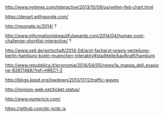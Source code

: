 http://www.nytimes.com/interactive/2013/10/09/us/yellen-fed-chart.html

https://devart.withgoogle.com/

http://resonate.io/2014/ ?

http://www.informationisbeautifulawards.com/2014/04/human-cost-challenge-shortlist-interactive/ ?

http://www.zeit.de/wirtschaft/2014-04/arzt-facharzt-praxis-verteilung-berlin-hamburg-koeln-muenchen-interaktiv#stadtteile/kaufkraft/hamburg

http://www.repubblica.it/economia/2014/04/05/news/la_mappa_dell_evasione-82817488/?ref=HREC1-2

http://blogs.kqed.org/lowdown/2013/11/12/traffic-waves

http://invision-web.net/ticket-status/

http://www.numericjs.com/

https://github.com/dc-js/dc.js

